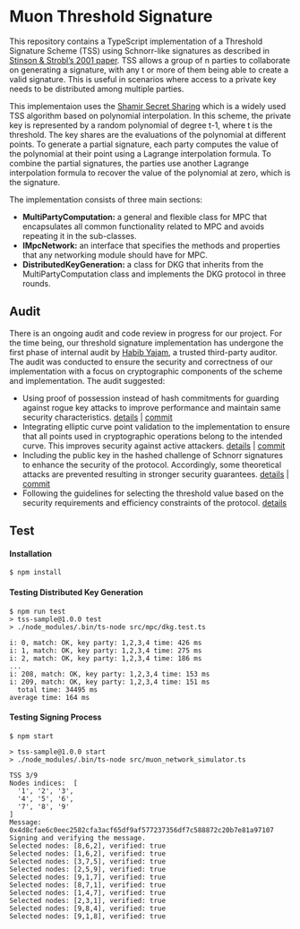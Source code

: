 # Muon Threshold Signature

This repository contains a TypeScript implementation of a Threshold Signature Scheme (TSS) using Schnorr-like signatures as described in [Stinson & Strobl’s 2001 paper](https://dl.acm.org/doi/10.5555/646038.678297). TSS allows a group of n parties to collaborate on generating a signature, with any t or more of them being able to create a valid signature. This is useful in scenarios where access to a private key needs to be distributed among multiple parties.

This implementaion uses the [Shamir Secret Sharing](https://en.wikipedia.org/wiki/Shamir%27s_secret_sharing) which is a widely used TSS algorithm based on polynomial interpolation. In this scheme, the private key is represented by a random polynomial of degree t-1, where t is the threshold. The key shares are the evaluations of the polynomial at different points. To generate a partial signature, each party computes the value of the polynomial at their point using a Lagrange interpolation formula. To combine the partial signatures, the parties use another Lagrange interpolation formula to recover the value of the polynomial at zero, which is the signature.

The implementation consists of three main sections:
- **MultiPartyComputation:** a general and flexible class for MPC that encapsulates all common functionality related to MPC and avoids repeating it in the sub-classes.
- **IMpcNetwork:** an interface that specifies the methods and properties that any networking module should have for MPC.
- **DistributedKeyGeneration:** a class for DKG that inherits from the MultiPartyComputation class and implements the DKG protocol in three rounds.

## Audit
There is an ongoing audit and code review in progress for our project. For the time being, our threshold signature 
implementation has undergone the first phase of internal audit by
[Habib Yajam](https://www.linkedin.com/in/habib-yajam-98b7126a), a trusted third-party auditor. The audit was 
conducted to ensure the security and correctness of our implementation with a focus on cryptographic components of 
the scheme and implementation. The audit suggested:
- Using proof of possession instead of hash commitments for guarding against rogue key attacks to improve 
  performance and maintain same security characteristics. [details](audit/Proof%20of%20Possession%20in%20Schnorr.pdf)
  | [commit](https://github.com/muon-protocol/muon-threshold-signature/commit/4f304c65aa5d9499504228d6557aebee76704a1e)
- Integrating elliptic curve point validation to the implementation to ensure that all points used in cryptographic 
  operations belong to the intended curve. This improves security against active attackers. 
  [details](audit/Point%20Validation%20in%20Elliptic%20Curve%20Cryptography.pdf) 
  | [commit](https://github.com/muon-protocol/muon-threshold-signature/commit/b2151593c7ba75e63815245fd4f2f2ce7198137d)
- Including the public key in the hashed challenge of Schnorr signatures to enhance the security of the protocol. 
  Accordingly, some theoretical attacks are prevented resulting in stronger security guarantees.
  [details](audit/The%20Challenge%20Value%20in%20Schnorr%20Signature%20Schemes.pdf) 
  | [commit](https://github.com/muon-protocol/muon-threshold-signature/commit/b2151593c7ba75e63815245fd4f2f2ce7198137d)
- Following the guidelines for selecting the threshold value based on the security requirements and efficiency 
  constraints of the protocol. [details](audit/Threshold%20Value%20in%20Threshold%20Signature%20Schemes.pdf)

## Test

#### Installation
```
$ npm install
```
#### Testing Distributed Key Generation
```
$ npm run test
> tss-sample@1.0.0 test
> ./node_modules/.bin/ts-node src/mpc/dkg.test.ts

i: 0, match: OK, key party: 1,2,3,4 time: 426 ms
i: 1, match: OK, key party: 1,2,3,4 time: 275 ms
i: 2, match: OK, key party: 1,2,3,4 time: 186 ms
...
i: 208, match: OK, key party: 1,2,3,4 time: 153 ms
i: 209, match: OK, key party: 1,2,3,4 time: 151 ms
  total time: 34495 ms
average time: 164 ms
```
#### Testing Signing Process

```
$ npm start

> tss-sample@1.0.0 start
> ./node_modules/.bin/ts-node src/muon_network_simulator.ts

TSS 3/9
Nodes indices:  [
  '1', '2', '3',
  '4', '5', '6',
  '7', '8', '9'
]
Message: 0x4d8cfae6c0eec2582cfa3acf65df9af577237356df7c588872c20b7e81a97107
Signing and verifying the message.
Selected nodes: [8,6,2], verified: true
Selected nodes: [1,6,2], verified: true
Selected nodes: [3,7,5], verified: true
Selected nodes: [2,5,9], verified: true
Selected nodes: [9,1,7], verified: true
Selected nodes: [8,7,1], verified: true
Selected nodes: [1,4,7], verified: true
Selected nodes: [2,3,1], verified: true
Selected nodes: [9,8,4], verified: true
Selected nodes: [9,1,8], verified: true
```

